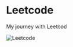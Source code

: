 # Leetcode
My journey with Leetcod

![Leetcode](https://leetcode.com/static/images/LeetCode_Sharing.png)
